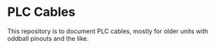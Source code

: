 # PLC Cables
This repository is to document PLC cables, mostly for older units with oddball pinouts and the like.
